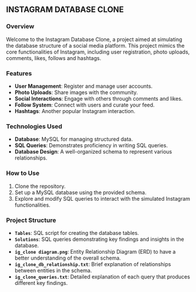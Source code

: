 ## INSTAGRAM DATABASE CLONE 

### Overview

Welcome to the Instagram Database Clone, a project aimed at simulating the database structure of a social media platform. This project mimics the core functionalities of Instagram, including user registration, photo uploads, comments, likes, follows and hashtags.

### Features

- **User Management**: Register and manage user accounts.
- **Photo Uploads**: Share images with the community.
- **Social Interactions**: Engage with others through comments and likes.
- **Follow System**: Connect with users and curate your feed.
- **Hashtags**: Another popular Instagram interaction.

### Technologies Used

- **Database**: MySQL for managing structured data.
- **SQL Queries**: Demonstrates proficiency in writing SQL queries.
- **Database Design**: A well-organized schema to represent various relationships.

### How to Use

1. Clone the repository.
2. Set up a MySQL database using the provided schema.
3. Explore and modify SQL queries to interact with the simulated Instagram functionalities.

### Project Structure

- **`Tables`**: SQL script for creating the database tables.
- **`Solutions`**: SQL queries demonstrating key findings and insights in the database.
- **`ig_clone diagram.png`**: Entity Relationship Diagram (ERD) to have a better understanding of the overall schema.
- **`ig_clone_db_relationship.txt`**: Brief explanation of relationships between entities in the schema.
- **`ig_clone_queries.txt`**: Detailed explanation of each query that produces different key findings.
